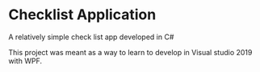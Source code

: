 # Checklist Application
A relatively simple check list app developed in C#

This project was meant as a way to learn to develop in Visual studio 2019 with WPF.

